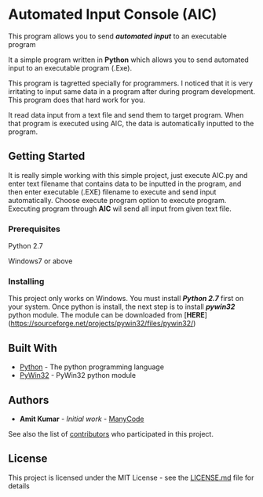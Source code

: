 # Automated Input Console (AIC)

This program allows you to send ***automated input*** to an executable program

It a simple program written in **Python** which allows you to send automated input to an executable program (.Exe).

This program is tagretted specially for programmers. I noticed that it is very irritating to input same
data in a program after during program development. This program does that hard work for you.

It read data input from a text file and send them to target program. When that program is executed using AIC, the data is
automatically inputted to the program.

## Getting Started

It is really simple working with this simple project, just execute AIC.py and enter text filename that contains data to be inputted in the program, and then enter executable (.EXE) filename to execute and send input automatically.
Choose execute program option to execute program. Executing program through **AIC** wil send all input from given text file.

### Prerequisites

Python 2.7

Windows7 or above

### Installing

This project only works on Windows.
You must install ***Python 2.7*** first on your system.
Once python is install, the next step is to install ***pywin32*** python module. The module can be downloaded from [**HERE**] (https://sourceforge.net/projects/pywin32/files/pywin32/)

## Built With

* [Python](http://www.python.org) - The python programming language
* [PyWin32](https://sourceforge.net/projects/pywin32/files/pywin32/) - PyWin32 python module

## Authors

* **Amit Kumar** - *Initial work* - [ManyCode](https://github.com/ManyCode)

See also the list of [contributors](https://github.com/ManyCode/Automated-Input-Console-AIC-/contributors) who participated in this project.

## License

This project is licensed under the MIT License - see the [LICENSE.md](https://github.com/ManyCode/Automated-Input-Console-AIC-/blob/master/License.md) file for details
